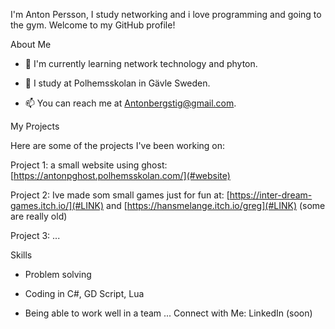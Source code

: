 I'm Anton Persson, I study networking and i love programming and going to the gym. Welcome to my GitHub profile!

About Me

- 🌱 I'm currently learning network technology and phyton.

- 💼 I study at Polhemsskolan in Gävle Sweden.

- 📫 You can reach me at Antonbergstig@gmail.com.

My Projects

Here are some of the projects I've been working on:

Project 1: a small website using ghost: [https://antonpghost.polhemsskolan.com/](#website)

Project 2: Ive made som small games just for fun at: [https://inter-dream-games.itch.io/](#LINK) and [https://hansmelange.itch.io/greg](#LINK) (some are really old)

Project 3: ...

Skills

- Problem solving
  
- Coding in C#, GD Script, Lua
  
- Being able to work well in a team
...
Connect with Me:
LinkedIn (soon)
